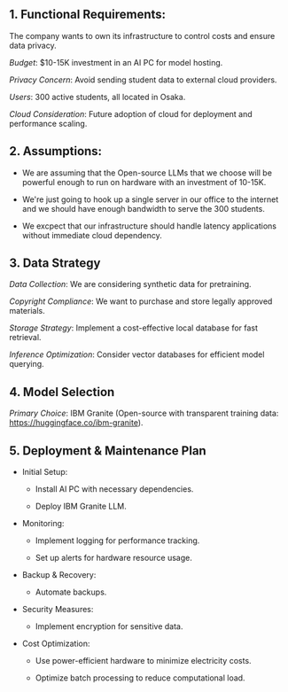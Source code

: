 ## 1. Functional Requirements:

The company wants to own its infrastructure to control costs and ensure data privacy.

*Budget*: $10-15K investment in an AI PC for model hosting.

*Privacy Concern*: Avoid sending student data to external cloud providers.

*Users*: 300 active students, all located in Osaka.

*Cloud Consideration*: Future adoption of cloud for deployment and performance scaling.


## 2. Assumptions:

- We are assuming that the Open-source LLMs that we choose will be powerful enough to run on hardware with an investment of 10-15K.

- We're just going to hook up a single server in our office to the internet and we should have enough bandwidth to serve the 300 students.

- We excpect that our infrastructure should handle latency applications without immediate cloud dependency.


## 3. Data Strategy

*Data Collection*: We are considering synthetic data for pretraining.

*Copyright Compliance*: We want to purchase and store legally approved materials.

*Storage Strategy*: Implement a cost-effective local database for fast retrieval.

*Inference Optimization*: Consider vector databases for efficient model querying.


## 4. Model Selection

*Primary Choice*: IBM Granite (Open-source with transparent training data: https://huggingface.co/ibm-granite).


## 5. Deployment & Maintenance Plan

+ Initial Setup:

    - Install AI PC with necessary dependencies.

    - Deploy IBM Granite LLM.

+ Monitoring:

    - Implement logging for performance tracking.

    - Set up alerts for hardware resource usage.

+ Backup & Recovery:

    - Automate backups.

+ Security Measures:

    - Implement encryption for sensitive data.

+ Cost Optimization:

    - Use power-efficient hardware to minimize electricity costs.

    - Optimize batch processing to reduce computational load.

